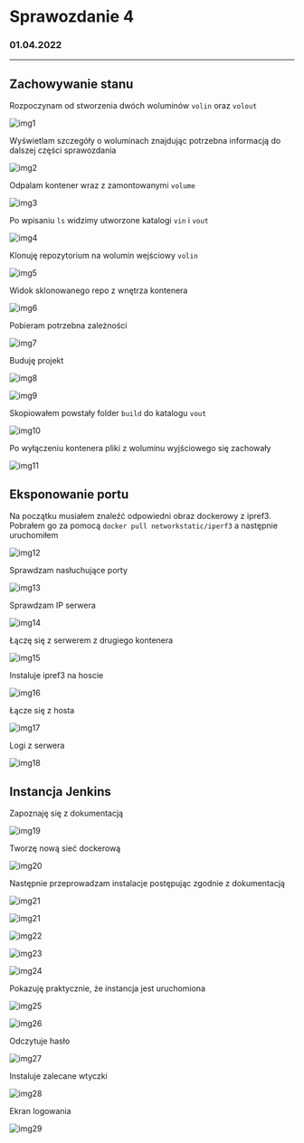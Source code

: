 # Sprawozdanie 4
### 01.04.2022
---
## Zachowywanie stanu

Rozpoczynam od stworzenia dwóch woluminów `volin` oraz `volout`

![img1](./s1.png)

Wyświetlam szczegóły o woluminach znajdując potrzebna informacją do dalszej części sprawozdania

![img2](./s2.png)

Odpalam kontener wraz z zamontowanymi `volume`

![img3](./s3.png)

Po wpisaniu `ls` widzimy utworzone katalogi `vin` i `vout`

![img4](./s4.png)

Klonuję repozytorium na wolumin wejściowy `volin`

![img5](./s5.png)

Widok sklonowanego repo z wnętrza kontenera

![img6](./s6.png)

Pobieram potrzebna zależności

![img7](./s7.png)

Buduję projekt

![img8](./s8.png)

![img9](./s9.png)

Skopiowałem powstały folder `build` do katalogu `vout`

![img10](./s10.png)

Po wyłączeniu kontenera pliki z woluminu wyjściowego się zachowały

![img11](./s11.png)

## Eksponowanie portu

Na początku musiałem znaleźć odpowiedni obraz dockerowy z ipref3. Pobrałem go za pomocą `docker pull networkstatic/iperf3` a następnie uruchomiłem 

![img12](./s12.png)

Sprawdzam nasłuchujące porty 

![img13](./s13.png)

Sprawdzam IP serwera 

![img14](./s14.png)

Łączę się z serwerem z drugiego kontenera 

![img15](./s15.png)

Instaluje ipref3 na hoscie

![img16](./s16.png)

Łącze się z hosta

![img17](./s17.png)

Logi z serwera

![img18](./s18.png)

## Instancja Jenkins

Zapoznaję się z dokumentacją

![img19](./s19.png)

Tworzę nową sieć dockerową

![img20](./s20.png)

Następnie przeprowadzam instalacje postępując zgodnie z dokumentacją

![img21](./s21.png)

![img21](./s21.png)

![img22](./s22.png)

![img23](./s23.png)

![img24](./s24.png)

Pokazuję praktycznie, że instancja jest uruchomiona

![img25](./s25.png)

![img26](./s26.png)

Odczytuje hasło

![img27](./s27.png)

Instaluje zalecane wtyczki

![img28](./s28.png)

Ekran logowania

![img29](./s29.png)